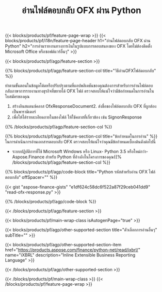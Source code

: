 ﻿---
title: อ่านไฟล์ตอบกลับ OFX ผ่าน Python
description: โค้ดตัวอย่างสำหรับการอ่านไฟล์ตอบกลับ OFX ใช้โค้ดตัวอย่าง API เพื่ออ่านไฟล์ตอบกลับแบบกลุ่ม OFX ภายในแอปพลิเคชันที่ใช้ Python 
url: /th/python-net/read/ofx-response/
family: finance
platformtag: python
feature: read
informat: OFX response
outformat: 
otherformats: 
---
{{< blocks/products/pf/feature-page-wrap >}}
{{< blocks/products/pf/i18n/feature-page-header h1="อ่านไฟล์ตอบกลับ OFX ผ่าน Python" h2="การอ่านรายงานทางการเงินในรูปแบบการตอบสนองของ OFX โดยไม่ต้องติดตั้ง Microsoft Office หรือซอฟต์แวร์อื่นๆ" >}}

{{< blocks/products/pf/agp/feature-section >}}

{{% blocks/products/pf/agp/feature-section-col title="วิธีอ่านOFXไฟล์ตอบกลับ" %}}

ทำตามขั้นตอนในข้อมูลโค้ดหรือปรับปรุงตามที่แอปพลิเคชันของคุณต้องการสำหรับการอ่านไฟล์ตอบกลับภาษาการรายงานทางธุรกิจที่ขยายได้ OFX ไฟล์ ตรวจสอบให้แน่ใจว่ามีข้อกำหนดในการอ่านในใบสมัครของคุณ

1. สร้างอินสแตนซ์คลาส OfxResponseDocument2. ส่งชื่อของไฟล์ตอบกลับ OFX ที่ถูกต้องเป็นพารามิเตอร์
3. เพื่อให้ได้รายละเอียดภายในของไฟล์ ให้ใช้คลาสที่เกี่ยวข้อง เช่น SignonResponse

{{% /blocks/products/pf/agp/feature-section-col %}}

{{% blocks/products/pf/agp/feature-section-col title="ข้อกำหนดในการอ่าน" %}}
ในการดำเนินการอ่านเอกสารตอบกลับ OFX ตรวจสอบให้แน่ใจว่าคุณมีข้อกำหนดเบื้องต้นดังต่อไปนี้ 
- ระบบปฏิบัติการที่ใช้ Microsoft Windows หรือ Linux- Python 3.5 หรือใหม่กว่า- Aspose.Finance สำหรับ Python ที่อ้างอิงในโครงการของคุณ{{% /blocks/products/pf/agp/feature-section-col %}}

{{% blocks/products/pf/agp/code-block title="Python รหัสสำหรับอ่าน OFX ไฟล์ตอบกลับ" offSpacer="" %}}

{{< gist "aspose-finance-gists" "e1df624c58dc6f522a87f29ceb041dd9" "read-ofx-response.py" >}}

{{% /blocks/products/pf/agp/code-block %}}

{{< /blocks/products/pf/agp/feature-section >}}

{{< blocks/products/pf/main-wrap-class isAutogenPage="true" >}}

{{< blocks/products/pf/agp/other-supported-section title="ตัวเลือกการอ่านอื่นๆ" subTitle="" >}}

{{< blocks/products/pf/agp/other-supported-section-item href="https://products.aspose.com/finance/python-net/read/ixbrl/" name="iXBRL" description="Inline Extensible Business Reporting Language" >}}

{{< /blocks/products/pf/agp/other-supported-section >}}

{{< /blocks/products/pf/main-wrap-class >}}
{{< /blocks/products/pf/feature-page-wrap >}}